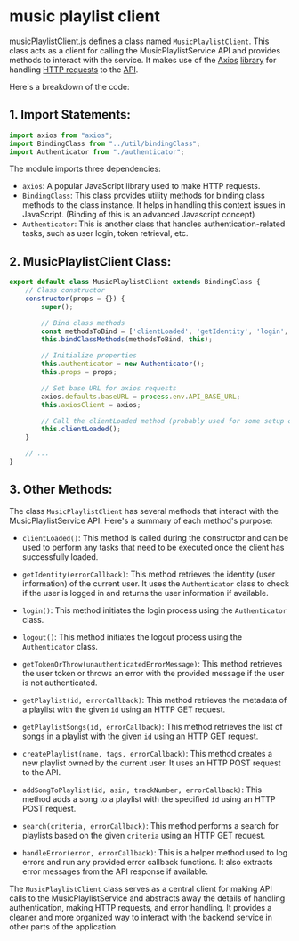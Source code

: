 # music playlist client
[musicPlaylistClient.js](./musicPlaylistClinet.js) defines a class named `MusicPlaylistClient`. This class acts as a client for calling the MusicPlaylistService API and provides methods to interact with the service. It makes use of the [Axios](https://codebots.com/docs/what-is-axios) [library](https://codeinstitute.net/global/blog/what-is-a-javascript-library/) for handling [HTTP requests](https://developer.mozilla.org/en-US/docs/Web/HTTP/Overview) to the [API](https://www.ibm.com/topics/api).

Here's a breakdown of the code:

## 1. Import Statements:
```javascript
import axios from "axios";
import BindingClass from "../util/bindingClass";
import Authenticator from "./authenticator";
```
The module imports three dependencies:
- `axios`: A popular JavaScript library used to make HTTP requests.
- `BindingClass`: This class provides utility methods for binding class methods to the class instance. It helps in handling this context issues in JavaScript. (Binding of this is an advanced Javascript concept)
- `Authenticator`: This is another class that handles authentication-related tasks, such as user login, token retrieval, etc.

## 2. MusicPlaylistClient Class:
```javascript
export default class MusicPlaylistClient extends BindingClass {
    // Class constructor
    constructor(props = {}) {
        super();

        // Bind class methods
        const methodsToBind = ['clientLoaded', 'getIdentity', 'login', 'logout', 'getPlaylist', 'getPlaylistSongs', 'createPlaylist'];
        this.bindClassMethods(methodsToBind, this);

        // Initialize properties
        this.authenticator = new Authenticator();
        this.props = props;

        // Set base URL for axios requests
        axios.defaults.baseURL = process.env.API_BASE_URL;
        this.axiosClient = axios;

        // Call the clientLoaded method (probably used for some setup or initialization)
        this.clientLoaded();
    }

    // ...
}
```

## 3. Other Methods:
The class `MusicPlaylistClient` has several methods that interact with the MusicPlaylistService API. Here's a summary of each method's purpose:

- `clientLoaded()`: This method is called during the constructor and can be used to perform any tasks that need to be executed once the client has successfully loaded.

- `getIdentity(errorCallback)`: This method retrieves the identity (user information) of the current user. It uses the `Authenticator` class to check if the user is logged in and returns the user information if available.

- `login()`: This method initiates the login process using the `Authenticator` class.

- `logout()`: This method initiates the logout process using the `Authenticator` class.

- `getTokenOrThrow(unauthenticatedErrorMessage)`: This method retrieves the user token or throws an error with the provided message if the user is not authenticated.

- `getPlaylist(id, errorCallback)`: This method retrieves the metadata of a playlist with the given `id` using an HTTP GET request.

- `getPlaylistSongs(id, errorCallback)`: This method retrieves the list of songs in a playlist with the given `id` using an HTTP GET request.

- `createPlaylist(name, tags, errorCallback)`: This method creates a new playlist owned by the current user. It uses an HTTP POST request to the API.

- `addSongToPlaylist(id, asin, trackNumber, errorCallback)`: This method adds a song to a playlist with the specified `id` using an HTTP POST request.

- `search(criteria, errorCallback)`: This method performs a search for playlists based on the given `criteria` using an HTTP GET request.

- `handleError(error, errorCallback)`: This is a helper method used to log errors and run any provided error callback functions. It also extracts error messages from the API response if available.

The `MusicPlaylistClient` class serves as a central client for making API calls to the MusicPlaylistService and abstracts away the details of handling authentication, making HTTP requests, and error handling. It provides a cleaner and more organized way to interact with the backend service in other parts of the application.